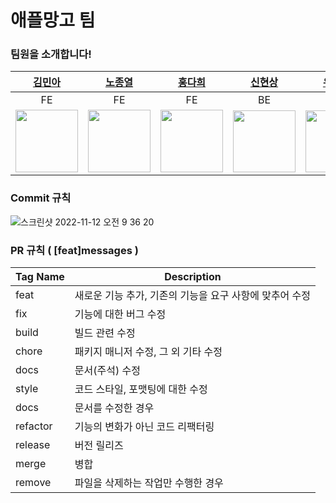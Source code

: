 # 애플망고 팀

### 팀원을 소개합니다!

|[김민아](https://github.com/rmaomina)|[노종열](https://github.com/Exist95)|[홍다희](https://github.com/hongdahee)|[신현상](https://github.com/Dev-Sam32)|[유정현](https://github.com/yoojunghyen)|[한상현](https://github.com/saypart)
|:---:|:---:|:---:|:---:|:---:|:---:|
|FE|FE|FE|BE|BE|BE|
|<img src="https://avatars.githubusercontent.com/u/36831218?v=4" width="100">|<img src="https://avatars.githubusercontent.com/u/96723716?v=4" width="100">|<img src="https://avatars.githubusercontent.com/u/107875003?v=4" width="100">|<img src="https://avatars.githubusercontent.com/u/90596545?v=4" width="100" height="99">|<img src="https://avatars.githubusercontent.com/u/107785861?v=4" width="100" height="99">|<img src="https://avatars.githubusercontent.com/u/54827741?v=4" width="100">

### Commit 규칙 
![스크린샷 2022-11-12 오전 9 36 20](https://user-images.githubusercontent.com/96723716/201447902-bd310989-2a5d-4d47-bfec-15a7f87e92d1.png)

### PR 규칙 ( [feat]messages )
|Tag Name|Description|
|------|---|
|feat|새로운 기능 추가, 기존의 기능을 요구 사항에 맞추어 수정|
|fix|기능에 대한 버그 수정|
|build|빌드 관련 수정|
|chore|패키지 매니저 수정, 그 외 기타 수정|
|docs|문서(주석) 수정|
|style|코드 스타일, 포맷팅에 대한 수정|
|docs|문서를 수정한 경우|
|refactor|기능의 변화가 아닌 코드 리팩터링|
|release|버전 릴리즈|
|merge|병합|
|remove|파일을 삭제하는 작업만 수행한 경우|
